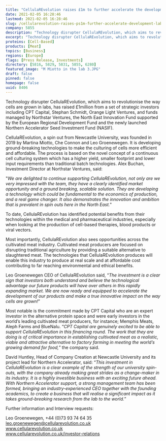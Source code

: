 ```yaml
---
title: "CellulaREvolution raises £1m to further accelerate the development of lab grown cells"
date: 2021-02-05 16:28:46
lastmod: 2021-02-05 16:28:46
slug: /cellularevolution-raises-ps1m-further-accelerate-development-lab-grown-cells
company: 5855
description: "Technology disrupter CellulaREvolution, which aims to revolutionise the way cells are grown in labs, has raised £1million from a set of strategic investors including CPT Capital, Stephan Schmidt, Orange Light Ventures, and funds managed by Northstar Ventures, the North East Innovation Fund supported by the European Regional Development Fund and the newly launched Northern Accelerator Seed Investment Fund (NASIF)."
excerpt: "Technology disrupter CellulaREvolution, which aims to revolutionise the way cells are grown in labs, has raised £1million from a set of strategic investors including CPT Capital, Stephan Schmidt, Orange Light Ventures, and funds managed by Northstar Ventures, the North East Innovation Fund supported by the European Regional Development Fund and the newly launched Northern Accelerator Seed Investment Fund (NASIF)."
proteins: [Cell-Based]
products: [Meat]
topics: [Business]
regions: [Europe]
flags: [Press Release, Investments]
directory: [5816, 5829, 5831, 5855, 6280]
featured_image: "M Miotto in the lab 3.JPG"
draft: false
pinned: false
homepage: false
uuid: 8406
---
```

<p>Technology disrupter CellulaREvolution, which aims to revolutionise the way cells are grown in labs, has raised £1million from a set of strategic investors including CPT Capital, Stephan Schmidt, Orange Light Ventures, and funds managed by Northstar Ventures, the North East Innovation Fund supported by the European Regional Development Fund and the newly launched Northern Accelerator Seed Investment Fund (NASIF).</p>
<p>CellulaREvolution, a spin out from Newcastle University, was founded in 2019 by Martina Miotto, Che Connon and Leo Groenewegen. It is developing ground-breaking technologies to make the culturing of cells more efficient and affordable. The process is based on the novel concept of a continuous cell culturing system which has a higher yield, smaller footprint and lower input requirements than traditional batch technologies. Alex Buchan, Investment Director at Northstar Ventures, said:</p>
<p>"<em>We are delighted to continue supporting CellulaREvolution, not only are we very impressed with the team, they have a clearly identified market opportunity and a ground breaking, scalable solution. They are developing a technology which could be fundamental to the economics of production, and a real game changer. It also demonstrates the innovation and ambition that is prevalent in spin outs here in the North East.</em>"</p>
<p>To date, CellulaREvolution has identified potential benefits from their technologies within the medical and pharmaceutical industries, especially when looking at the production of cell-based therapies, blood products or viral vectors.</p>
<p>Most importantly, CellulaREvolution also sees opportunities across the cultivated meat industry. Cultivated meat producers are focused on disrupting traditional agriculture by providing a suitable alternative to slaughtered meat. The technologies that CellulaREvolution produces will enable this industry to produce at real scale and at affordable cost contributing to far reaching environmental and ethical benefits.</p>
<p>Leo Groenewegen CEO of CellulaREvolution said, “<em>The investment is a clear sign that investors both understand and believe the technological advantage our future products will have over others in this rapidly expanding market. We are now ready and equipped to accelerate the development of our products and make a true innovative impact on the way cells are grown!</em>”</p>
<p>Most notable is the commitment made by CPT Capital who are an expert investor in the alternative protein space and were early investors in the world’s leading cultivated meat producers, for instance; Memphis Meats, Aleph Farms and BlueNalu. “<em>CPT Capital are genuinely excited to be able to support CellulaREvolution in this financing round. The work that they are doing is of critical importance in establishing cultivated meat as a realistic, viable and attractive alternative to factory farming in meeting the world’s growing demand for food,</em>” the company said.</p>
<p>David Huntley, Head of Company Creation at Newcastle University and its project lead for Northern Accelerator, said: “<em>This investment in CellulaREvolution is a clear example of the strength of our university spin-outs, with the company already making great strides as a change-maker in its industry. It is a highly investible business with an exciting future ahead. With Northern Accelerator support, a strong management team has been formed, bringing an industry-experienced CEO together with the founding academics, to create a business that will realise a significant impact as it takes ground-breaking research from the lab to the world.</em>”</p>
<p>Further information and Interview requests:</p>
<p>Leo Groenewegen, +44 (0)73 93 74 64 35<br />
<a href="mailto:leo.groenewegen@cellularevolution.co.uk">leo.groenewegen@cellularevolution.co.uk</a><br />
<a href="http://www.cellularevolution.co.uk">www.cellularevolution.co.uk</a><br />
<a href="http://www.cellularevolution.co.uk/investor-relations">www.cellularevolution.co.uk/investor-relations</a></p>
